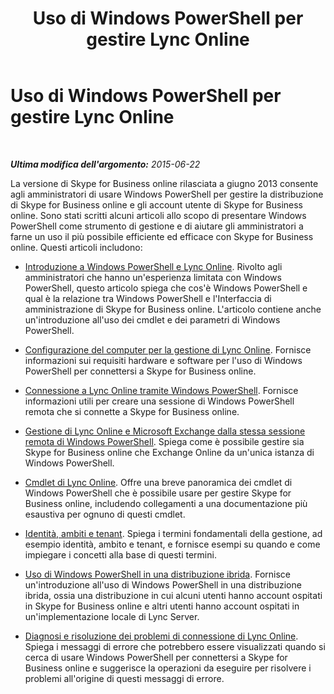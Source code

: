﻿---
title: Uso di Windows PowerShell per gestire Lync Online
TOCTitle: Uso di Windows PowerShell per gestire Lync Online
ms:assetid: 9ef2d853-10fb-4e02-a552-dcf6818d7153
ms:mtpsurl: https://technet.microsoft.com/it-it/library/Dn362831(v=OCS.15)
ms:contentKeyID: 56269962
ms.date: 08/24/2015
mtps_version: v=OCS.15
ms.translationtype: HT
---

# Uso di Windows PowerShell per gestire Lync Online

 

_**Ultima modifica dell'argomento:** 2015-06-22_

La versione di Skype for Business online rilasciata a giugno 2013 consente agli amministratori di usare Windows PowerShell per gestire la distribuzione di Skype for Business online e gli account utente di Skype for Business online. Sono stati scritti alcuni articoli allo scopo di presentare Windows PowerShell come strumento di gestione e di aiutare gli amministratori a farne un uso il più possibile efficiente ed efficace con Skype for Business online. Questi articoli includono:

  - [Introduzione a Windows PowerShell e Lync Online](an-introduction-to-windows-powershell-and-skype-for-business-online.md). Rivolto agli amministratori che hanno un'esperienza limitata con Windows PowerShell, questo articolo spiega che cos'è Windows PowerShell e qual è la relazione tra Windows PowerShell e l'Interfaccia di amministrazione di Skype for Business online. L'articolo contiene anche un'introduzione all'uso dei cmdlet e dei parametri di Windows PowerShell.

  - [Configurazione del computer per la gestione di Lync Online](configuring-your-computer-for-skype-for-business-online-management.md). Fornisce informazioni sui requisiti hardware e software per l'uso di Windows PowerShell per connettersi a Skype for Business online.

  - [Connessione a Lync Online tramite Windows PowerShell](connecting-to-skype-for-business-online-by-using-windows-powershell.md). Fornisce informazioni utili per creare una sessione di Windows PowerShell remota che si connette a Skype for Business online.

  - [Gestione di Lync Online e Microsoft Exchange dalla stessa sessione remota di Windows PowerShell](managing-skype-for-business-online-and-microsoft-exchange-from-the-same-remote-windows-powershell-session.md). Spiega come è possibile gestire sia Skype for Business online che Exchange Online da un'unica istanza di Windows PowerShell.

  - [Cmdlet di Lync Online](the-skype-for-business-online-cmdlets.md). Offre una breve panoramica dei cmdlet di Windows PowerShell che è possibile usare per gestire Skype for Business online, includendo collegamenti a una documentazione più esaustiva per ognuno di questi cmdlet.

  - [Identità, ambiti e tenant](identities-scopes-and-tenants-in-skype-for-business-online.md). Spiega i termini fondamentali della gestione, ad esempio identità, ambito e tenant, e fornisce esempi su quando e come impiegare i concetti alla base di questi termini.

  - [Uso di Windows PowerShell in una distribuzione ibrida](using-windows-powershell-in-a-hybrid-deployment-with-skype-for-business-online.md). Fornisce un'introduzione all'uso di Windows PowerShell in una distribuzione ibrida, ossia una distribuzione in cui alcuni utenti hanno account ospitati in Skype for Business online e altri utenti hanno account ospitati in un'implementazione locale di Lync Server.

  - [Diagnosi e risoluzione dei problemi di connessione di Lync Online](diagnosing-and-resolving-connection-problems-with-skype-for-business-online.md). Spiega i messaggi di errore che potrebbero essere visualizzati quando si cerca di usare Windows PowerShell per connettersi a Skype for Business online e suggerisce la operazioni da eseguire per risolvere i problemi all'origine di questi messaggi di errore.

